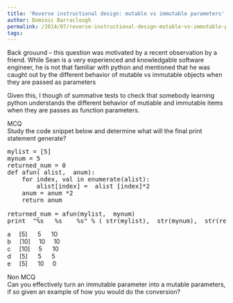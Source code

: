 ```yaml
---
title: 'Reverse instructional design: mutable vs immutable parameters'
author: Dominic Barraclough
permalink: /2014/07/reverse-instructional-design-mutable-vs-immutable-parameters/
tags:
---
```

Back grouund &#8211; this question was motivated by a recent observation by a friend. While Sean is a very experienced and knowledgable software engineer, he is not that familiar with python and mentioned that he was caught out by the different behavior of mutable vs immutable objects when they are passed as parameters

Given this, I though of summative tests to check that somebody learning python understands the different behavior of mutiable and immutable items when they are passes as function parameters.

MCQ  
Study the code snippet below and determine what will the final print statement generate?

<pre>mylist = [5]
mynum = 5
returned_num = 0
def afun( alist,  anum):
    for index, val in enumerate(alist):
        alist[index] =  alist [index]*2
    anum = anum *2
    return anum

returned_num = afun(mylist,  mynum)
print  "%s   %s    %s" % ( str(mylist),  str(mynum),  str(returned_num) )
</pre>

a     [5]      5      10  
b     [10]     10     10  
c     [10]     5      10  
d     [5]      5      5  
e     [5]      10     0

Non MCQ  
Can you effectively turn an immutable parameter into a mutable parameters, if so given an example of how you would do the conversion?

